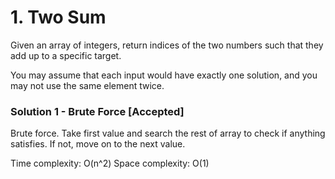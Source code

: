 # 1. Two Sum

Given an array of integers, return indices of the two numbers such that they add up to a specific target.

You may assume that each input would have exactly one solution, and you may not use the same element twice.


### Solution 1 - Brute Force [Accepted]

Brute force. Take first value and search the rest of array to check if anything satisfies. If not, move on to the next value.

Time complexity: O(n^2)
Space complexity: O(1)
